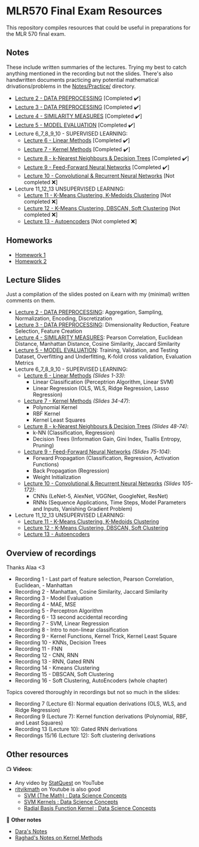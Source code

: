 # MLR570 Final Exam Resources
This repository compiles resources that could be useful in preparations for the MLR 570 final exam.

## Notes 
These include written summaries of the lectures. Trying my best to catch anything mentioned in the recording but not the slides. There's also handwritten documents practicing any potential mathematical drivations/problems in the [Notes/Practice/](https://github.com/lujain-khalil/MLR570-Final/blob/main/Notes/Practice) directory.

- [Lecture 2 - DATA PREPROCESSING](https://github.com/lujain-khalil/MLR570-Final/blob/main/Notes/Lecture%202.md) \[Completed :heavy_check_mark:\]
- [Lecture 3 - DATA PREPROCESSING](https://github.com/lujain-khalil/MLR570-Final/blob/main/Notes/Lecture%203.md) \[Completed :heavy_check_mark:\]
- [Lecture 4 - SIMILARITY MEASURES](https://github.com/lujain-khalil/MLR570-Final/blob/main/Notes/Lecture%204.md) \[Completed :heavy_check_mark:\]
- [Lecture 5 - MODEL EVALUATION](https://github.com/lujain-khalil/MLR570-Final/blob/main/Notes/Lecture%205.md) \[Completed :heavy_check_mark:\]
- Lecture 6_7_8_9_10 - SUPERVISED LEARNING: 
    - [Lecture 6 - Linear Methods](https://github.com/lujain-khalil/MLR570-Final/blob/main/Notes/Lecture%206.md) \[Completed :heavy_check_mark:\]
    - [Lecture 7 - Kernel Methods](https://github.com/lujain-khalil/MLR570-Final/blob/main/Notes/Lecture%207.md) \[Completed :heavy_check_mark:\]
    - [Lecture 8 - k-Nearest Neighbours & Decision Trees](https://github.com/lujain-khalil/MLR570-Final/blob/main/Notes/Lecture%208.md) \[Completed :heavy_check_mark:\]
    - [Lecture 9 - Feed-Forward Neural Networks](https://github.com/lujain-khalil/MLR570-Final/blob/main/Notes/Lecture%209.md) \[Completed :heavy_check_mark:\]
    - [Lecture 10 - Convolutional & Recurrent Neural Networks](https://github.com/lujain-khalil/MLR570-Final/blob/main/Notes/Lecture%2010.md) \[Not completed :x:\]
- Lecture 11_12_13 UNSUPERVISED LEARNING:
    - [Lecture 11 - K-Means Clustering, K-Medoids Clustering]() \[Not completed :x:\]
    - [Lecture 12 - K-Means Clustering, DBSCAN, Soft Clustering]() \[Not completed :x:\]
    - [Lecture 13 - Autoencoders]() \[Not completed :x:\]
    
## Homeworks

- [Homework 1](https://github.com/lujain-khalil/MLR570-Final/tree/main/Homeworks/Homework%201)
- [Homework 2](https://github.com/lujain-khalil/MLR570-Final/tree/main/Homeworks/Homework%202)

## Lecture Slides 
Just a compilation of the slides posted on iLearn with my (minimal) written comments on them.

- [Lecture 2 - DATA PREPROCESSING](https://github.com/lujain-khalil/MLR570-Final/blob/main/Lecture%20Slides/Lecture%202.pdf): Aggregation, Sampling, Normalization, Encoding, Discretization
- [Lecture 3 - DATA PREPROCESSING](https://github.com/lujain-khalil/MLR570-Final/blob/main/Lecture%20Slides/Lecture%203.pdf): Dimensionality Reduction, Feature Selection, Feature Creation
- [Lecture 4 - SIMILARITY MEASURES](https://github.com/lujain-khalil/MLR570-Final/blob/main/Lecture%20Slides/Lecture%204.pdf): Pearson Correlation, Euclidean Distance, Manhattan Distance, Cosine Similarity, Jaccard Similarity
- [Lecture 5 - MODEL EVALUATION](https://github.com/lujain-khalil/MLR570-Final/blob/main/Lecture%20Slides/Lecture%205.pdf): Training, Validation, and Testing Dataset, Overfitting and Underfitting, K-fold cross validation, Evaluation Metrics
- Lecture 6_7_8_9_10 - SUPERVISED LEARNING: 
    - [Lecture 6 - Linear Methods](https://github.com/lujain-khalil/MLR570-Final/blob/main/Lecture%20Slides/Lecture%206.pdf)  _(Slides 1-33)_:
        - Linear Classification (Perceptrion Algorithm, Linear SVM)
        - Linear Regression (OLS, WLS, Ridge Regression, Lasso Regression)
    - [Lecture 7 - Kernel Methods](https://github.com/lujain-khalil/MLR570-Final/blob/main/Lecture%20Slides/Lecture%207.pdf) _(Slides 34-47)_: 
        - Polynomial Kernel
        - RBF Kernel
        - Kernel Least Squares 
    - [Lecture 8 - k-Nearest Neighbours & Decision Trees](https://github.com/lujain-khalil/MLR570-Final/blob/main/Lecture%20Slides/Lecture%208.pdf) _(Slides 48-74)_: 
        - k-NN (Classification, Regression)
        - Decision Trees (Information Gain, Gini Index, Tsallis Entropy, Pruning) 
    - [Lecture 9 - Feed-Forward Neural Networks](https://github.com/lujain-khalil/MLR570-Final/blob/main/Lecture%20Slides/Lecture%209.pdf) _(Slides 75-104)_: 
        - Forward Propagation (Classification, Regression, Activation Functions)
        - Back Propagation (Regression)
        - Weight Initialization
    - [Lecture 10 - Convolutional & Recurrent Neural Networks](https://github.com/lujain-khalil/MLR570-Final/blob/main/Lecture%20Slides/Lecture%2010.pdf) _(Slides 105-172)_:
        - CNNs (LeNet-5, AlexNet, VGGNet, GoogleNet, ResNet)
        - RNNs (Sequence Applications, Time Steps, Model Parameters and Inputs, Vanishing Gradient Problem)
- Lecture 11_12_13 UNSUPERVISED LEARNING:
    - [Lecture 11 - K-Means Clustering, K-Medoids Clustering]()
    - [Lecture 12 - K-Means Clustering, DBSCAN, Soft Clustering]()
    - [Lecture 13 - Autoencoders]()

## Overview of recordings
Thanks Alaa <3

- Recording 1 - Last part of feature selection, Pearson Correlation, Euclidean, - Manhattan
- Recording 2 - Manhattan, Cosine Similarity, Jaccard Similarity
- Recording 3 - Model Evaluation
- Recording 4 - MAE, MSE
- Recording 5 - Perceptron Algorithm
- Recording 6 - 13 second accidental recording
- Recording 7 - SVM, Linear Regression
- Recording 8 - Intro to non-linear classification
- Recording 9 - Kernel Functions, Kernel Trick, Kernel Least Square
- Recording 10 - KNNs, Decision Trees
- Recording 11 - FNN
- Recording 12 - CNN, RNN
- Recording 13 - RNN, Gated RNN
- Recording 14 - Kmeans Clustering
- Recording 15 - DBSCAN, Soft Clustering
- Recording 16 - Soft Clustering, AutoEncoders (whole chapter)

Topics covered thoroughly in recordings but not so much in the slides:

- Recording 7 (Lecture 6): Normal equation derivations (OLS, WLS, and Ridge Regression)
- Recording 9 (Lecture 7): Kernel function derivations (Polynomial, RBF, and Least Squares)
- Recording 13 (Lecture 10): Gated RNN derivations
- Recordings 15/16 (Lecture 12): Soft clustering derivations

## Other resources 

:tv: **Videos**:
- Any video by [StatQuest](https://www.youtube.com/channel/UCtYLUTtgS3k1Fg4y5tAhLbw) on YouTube
- [ritvikmath](https://www.youtube.com/@ritvikmath) on Youtube is also good
    - [SVM (The Math) : Data Science Concepts
    ](https://www.youtube.com/watch?v=bM4_AstaBZo&t=512s)
    - [SVM Kernels : Data Science Concepts](https://www.youtube.com/watch?v=OKFMZQyDROI&t=0s)
    - [Radial Basis Function Kernel : Data Science Concepts](https://www.youtube.com/watch?v=Q0ExqOphnW0)

:page_with_curl: **Other notes**
- [Dara's Notes](https://drive.google.com/file/d/1lKLm_Ub06MJRl5GnLcMH_ISQhFt_Qmzq/view?usp=sharing)
- [Raghad's Notes on Kernel Methods](https://github.com/lujain-khalil/MLR570-Final/blob/main/Other%20Resources/Raghad-Kernel$20Methods.pdf)